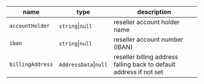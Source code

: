 | name             | type                  | description                                                         |
|------------------|-----------------------|---------------------------------------------------------------------|
| `accountHolder`  | `string`\|`null`      | reseller account holder name                                        |
| `iban`           | `string`\|`null`      | reseller account number (IBAN)                                      |
| `billingAddress` | `AddressData`\|`null` | reseller billing address falling back to default address if not set |
